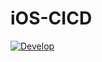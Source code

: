 # iOS-CICD

[![Develop](https://github.com/WAZ-Team/iOS-CICD/actions/workflows/build-debug.yml/badge.svg?branch=develop)](https://github.com/WAZ-Team/iOS-CICD/actions/workflows/build-debug.yml)
